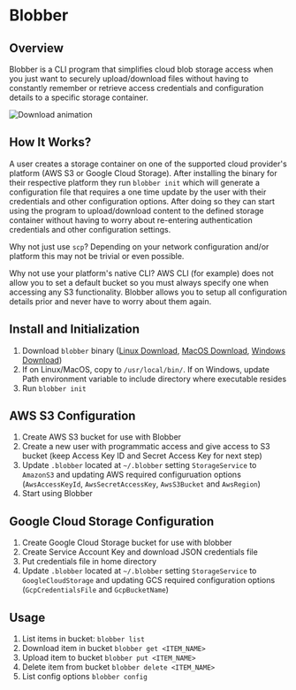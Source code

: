 Blobber
===================================

Overview
-----------------------------------

Blobber is a CLI program that simplifies cloud blob storage access when you just want to securely upload/download files without having to constantly remember or retrieve access credentials and configuration details to a specific storage container.  

![Download animation](https://s3.amazonaws.com/mk-blobber-storage/download2.gif)

How It Works?
-----------------------------------

A user creates a storage container on one of the supported cloud provider's platform (AWS S3 or Google Cloud Storage).  After installing the binary for their respective platform they run `blobber init` which will generate a configuration file that requires a one time update by the user with their credentials and other configuration options.  After doing so they can start using the program to upload/download content to the defined storage container without having to worry about re-entering authentication credentials and other configuration settings.

Why not just use `scp`?  Depending on your network configuration and/or platform this may not be trivial or even possible.

Why not use your platform's native CLI?  AWS CLI (for example) does not allow you to set a default bucket so you must always specify one when accessing any S3 functionality.  Blobber allows you to setup all configuration details prior and never have to worry about them again.

Install and Initialization
-----------------------------------

1) Download `blobber` binary (<a href="https://s3.amazonaws.com/mk-blobber-storage/blobber-linux.zip" target="_blank">Linux Download</a>, <a href="https://s3.amazonaws.com/mk-blobber-storage/blobber-mac.zip" target="_blank">MacOS Download</a>, <a href="https://s3.amazonaws.com/mk-blobber-storage/blobber-win.zip" target="_blank">Windows Download</a>)
2) If on Linux/MacOS, copy to `/usr/local/bin/`.  If on Windows, update Path environment variable to include directory where executable resides
3) Run `blobber init`

AWS S3 Configuration
---------------------------------

1) Create AWS S3 bucket for use with Blobber
2) Create a new user with programmatic access and give access to S3 bucket (keep Access Key ID and Secret Access Key for next step)
3) Update `.blobber` located at `~/.blobber` setting `StorageService` to `AmazonS3` and  updating AWS required configuruation options (`AwsAccessKeyId`, `AwsSecretAccessKey`, `AwsS3Bucket` and `AwsRegion`)
4) Start using Blobber

Google Cloud Storage Configuration
-----------------------------------

1) Create Google Cloud Storage bucket for use with blobber
2) Create Service Account Key and download JSON credentials file
3) Put credentials file in home directory
4) Update `.blobber` located at `~/.blobber` setting `StorageService` to `GoogleCloudStorage` and updating GCS required configuration options (`GcpCredentialsFile` and `GcpBucketName`)  

Usage
-----------------------------------

1) List items in bucket: `blobber list`
2) Download item in bucket `blobber get <ITEM_NAME>`
3) Upload item to bucket `blobber put <ITEM_NAME>`
4) Delete item from bucket `blobber delete <ITEM_NAME>`
5) List config options `blobber config`
